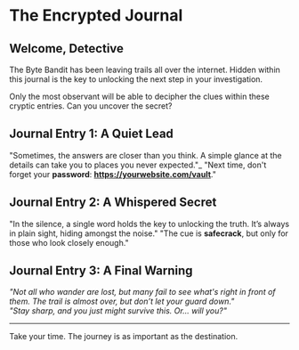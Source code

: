 # The Encrypted Journal

## Welcome, Detective

The Byte Bandit has been leaving trails all over the internet. Hidden within this journal is the key to unlocking the next step in your investigation. 

Only the most observant will be able to decipher the clues within these cryptic entries. Can you uncover the secret?

## Journal Entry 1: A Quiet Lead

"Sometimes, the answers are closer than you think. A simple glance at the details can take you to places you never expected."_ 
"Next time, don't forget your **password**: **https://yourwebsite.com/vault**."

## Journal Entry 2: A Whispered Secret

"In the silence, a single word holds the key to unlocking the truth. It’s always in plain sight, hiding amongst the noise."
"The cue is **safecrack**, but only for those who look closely enough."

## Journal Entry 3: A Final Warning

_"Not all who wander are lost, but many fail to see what's right in front of them. The trail is almost over, but don’t let your guard down."_  
_"Stay sharp, and you just might survive this. Or... will you?"_

---

Take your time. The journey is as important as the destination.
